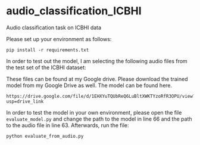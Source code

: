 # audio_classification_ICBHI
Audio classification task on ICBHI data

Please set up your environment as follows:

```
pip install -r requirements.txt
```
In order to test out the model, I am selecting the following audio files from the test set of the ICBHI dataset:


These files can be found at my Google drive. 
Please download the trained model from my Google Drive as well. The model can be found here.
```
https://drive.google.com/file/d/1EHXYuTQUbReQ6LuBltXWKTYzoRfR3OPU/view?usp=drive_link
```

In order to test the model in your own environment, please open the file `evaluate_model.py` and change the path to the model in line 66
and the path to the audio file in line 63. Afterwards, run the file:

```
python evaluate_from_audio.py
```
